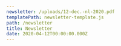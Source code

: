 ```yaml
---
newsletter: /uploads/12-dec.-nl-2020.pdf
templatePath: newsletter-template.js
path: /newsletter
title: Newsletter
date: 2020-04-12T00:00:00.000Z
---
```

